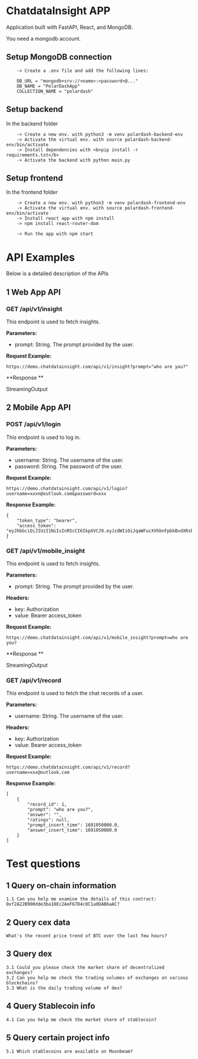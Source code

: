 

# ChatdataInsight APP

Application built with FastAPI, React, and MongoDB. 

You need a mongodb account. 

## Setup MongoDB connection

``` 
    -> Create a .env file and add the following lines: 

    DB_URL = "mongodb+srv://<name>:<password>@..."
    DB_NAME = "PolarDashApp"
    COLLECTION_NAME = "polardash"

```

## Setup backend

In the backend folder
```
    -> Create a new env. with python3 -m venv polardash-backend-env
    -> Activate the virtual env. with source polardash-backend-env/bin/activate 
    -> Install dependencies with <b>pip install -r requirements.txt</b>
    -> Activate the backend with python main.py

```

## Setup frontend

In the frontend folder 
```
    -> Create a new env. with python3 -m venv polardash-frontend-env
    -> Activate the virtual env. with source polardash-frontend-env/bin/activate
    -> Install react app with npm install 
    -> npm install react-router-dom

    -> Run the app with npm start
```

# API Examples

Below is a detailed description of the APIs

## 1 Web App API

### GET /api/v1/insight

This endpoint is used to fetch insights.

**Parameters:**

- prompt: String. The prompt provided by the user.

**Request Example:**

```
https://demo.chatdatainsight.com/api/v1/insight?prompt="who are you?"
```

**Response **

StreamingOutput

## 2 Mobile App API

### POST /api/v1/login

This endpoint is used to log in.

**Parameters:**

- username: String. The username of the user.
- password: String. The password of the user.

**Request Example:**

```
https://demo.chatdatainsight.com/api/v1/login?username=xxxn@outlook.com&password=xxx
```

**Response Example:**

```
{
    "token_type": "bearer",
    "access_token": "eyJhbGciOiJIUzI1NiIsInR5cCI6IkpXVCJ9.eyJzdWIiOiJqaWFucXVhbnFpbkBvdXRsb29rLmNvbSIsImV4cCI6MTY5MTA0MTMwMn0.uemSIGo9zrtptE9Ps_Zgfg009Cq1MZTLNfJICqe18QY"
}
```

### GET /api/v1/mobile_insight

This endpoint is used to fetch insights.

**Parameters:**

- prompt: String. The prompt provided by the user.

**Headers:**

- key: Authorization
- value: Bearer access_token

**Request Example:**

```
https://demo.chatdatainsight.com/api/v1/mobile_insight?prompt=who are you?
```

**Response **

StreamingOutput

### GET /api/v1/record

This endpoint is used to fetch the chat records of a user.

**Parameters:**

- username: String. The username of the user.

**Headers:**

- key: Authorization
- value: Bearer access_token

**Request Example:**

```
https://demo.chatdatainsight.com/api/v1/record?username=xxx@outlook.com
```

**Response Example:**

```
[
    {
        "record_id": 1,
        "prompt": "who are you?",
        "answer": "",
        "ratings": null,
        "prompt_insert_time": 1691050000.0,
        "answer_insert_time": 1691050000.0
    }
]
```

# Test questions

## 1 Query on-chain information

```
1.1 Can you help me examine the details of this contract: 0xf2A22B900dde3ba18Ec2AeF67D4c8C1a0DAB6aAC?
```

## 2 Query cex data

```
What's the recent price trend of BTC over the last few hours?
```

## 3 Query dex

```
3.1 Could you please check the market share of decentralized exchanges?
3.2 Can you help me check the trading volumes of exchanges on various blockchains?
3.3 What is the daily trading volume of dex?
```
## 4 Query Stablecoin info

```
4.1 Can you help me check the market share of stablecoin?
```

## 5 Query certain project info

```
5.1 Which stablecoins are available on Moonbeam?
```

